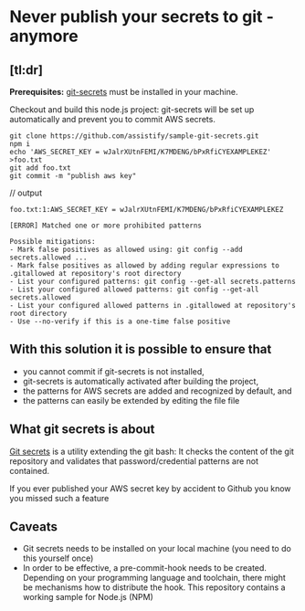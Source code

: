 # Never publish your secrets to git - anymore

## [tl:dr]

**Prerequisites:** [git-secrets](https://github.com/awslabs/git-secrets) must be installed in your machine.

Checkout and build this node.js project: git-secrets will be set up automatically and prevent you to commit AWS secrets.

```
git clone https://github.com/assistify/sample-git-secrets.git
npm i
echo 'AWS_SECRET_KEY = wJalrXUtnFEMI/K7MDENG/bPxRfiCYEXAMPLEKEZ' >foo.txt
git add foo.txt
git commit -m "publish aws key"
```

// output
```
foo.txt:1:AWS_SECRET_KEY = wJalrXUtnFEMI/K7MDENG/bPxRfiCYEXAMPLEKEZ

[ERROR] Matched one or more prohibited patterns

Possible mitigations:
- Mark false positives as allowed using: git config --add secrets.allowed ...
- Mark false positives as allowed by adding regular expressions to .gitallowed at repository's root directory
- List your configured patterns: git config --get-all secrets.patterns
- List your configured allowed patterns: git config --get-all secrets.allowed
- List your configured allowed patterns in .gitallowed at repository's root directory
- Use --no-verify if this is a one-time false positive
```

## With this solution it is possible to ensure that
- you cannot commit if git-secrets is not installed,
- git-secrets is automatically activated after building the project,
- the patterns for AWS secrets are added and recognized by default, and
- the patterns can easily be extended by editing the file file

## What git secrets is about

[Git secrets](https://github.com/awslabs/git-secrets) is a utility extending the git bash: It checks the content of the git repository and validates that password/credential patterns are not contained.

If you ever published your AWS secret key by accident to Github you know you missed such a feature

## Caveats

- Git secrets needs to be installed on your local machine (you need to do this yourself once)
- In order to be effective, a pre-commit-hook needs to be created. Depending on your programming language and toolchain, there might be mechanisms how to distribute the hook. This repository contains a working sample for Node.js (NPM)
